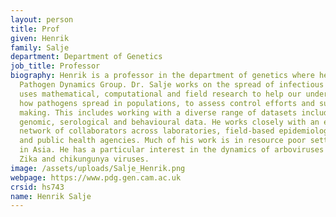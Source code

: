 ```yaml
---
layout: person
title: Prof
given: Henrik
family: Salje
department: Department of Genetics
job_title: Professor
biography: Henrik is a professor in the department of genetics where he heads the
  Pathogen Dynamics Group. Dr. Salje works on the spread of infectious diseases. He
  uses mathematical, computational and field research to help our understanding of
  how pathogens spread in populations, to assess control efforts and support policy
  making. This includes working with a diverse range of datasets including epidemiological,
  genomic, serological and behavioural data. He works closely with an established
  network of collaborators across laboratories, field-based epidemiologists, hospitals
  and public health agencies. Much of his work is in resource poor settings, especially
  in Asia. He has a particular interest in the dynamics of arboviruses such as dengue,
  Zika and chikungunya viruses.
image: /assets/uploads/Salje_Henrik.png
webpage: https://www.pdg.gen.cam.ac.uk
crsid: hs743
name: Henrik Salje
---
```

